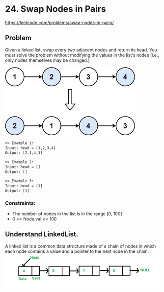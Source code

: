 # 24. Swap Nodes in Pairs
https://leetcode.com/problems/swap-nodes-in-pairs/

## Problem

Given a linked list, swap every two adjacent nodes and return its head. You must solve the problem without modifying the values in the list's nodes (i.e., only nodes themselves may be changed.)

![Screenshot](swap_ex1.jpeg)

```
>> Example 1:
Input: head = [1,2,3,4]
Output: [2,1,4,3]
```

```
>> Example 2:
Input: head = []
Output: []
```
```
>> Example 3:
Input: head = [1]
Output: [1]
```

### Constraints:
* The number of nodes in the list is in the range [0, 100]
* 0 <= Node.val <= 100

## Understand LinkedList. 
A linked list is a common data structure made of a chain of nodes in which each node contains a value and a pointer to the next node in the chain.
![Screenshot](Linkedlist.png)
